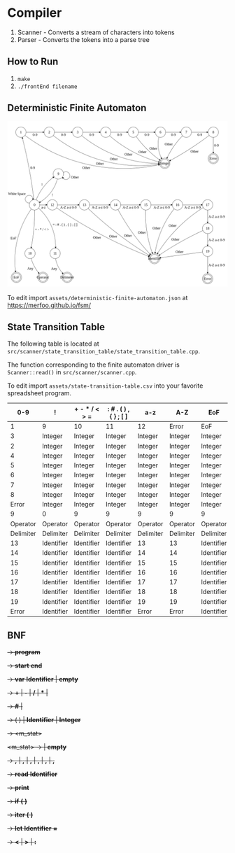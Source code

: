 # Compiler

1. Scanner - Converts a stream of characters into tokens
2. Parser - Converts the tokens into a parse tree

## How to Run
1. `make`
2. `./frontEnd filename`

## Deterministic Finite Automaton
![Deterministic Finite Automaton](assets/deterministic-finite-automaton.png)

To edit import `assets/deterministic-finite-automaton.json` at https://merfoo.github.io/fsm/


## State Transition Table

The following table is located at `src/scanner/state_transition_table/state_transition_table.cpp`.

The function corresponding to the finite automaton driver is `Scanner::read()` in `src/scanner/scanner.cpp`.

To edit import `assets/state-transition-table.csv` into your favorite spreadsheet program.

| 0-9         | !            | + - * / < > = | : # . ( ) , { } ; [ ] | a-z         | A-Z         | EoF          | White Space  | 
|-------------|--------------|---------------|-----------------------|-------------|-------------|--------------|--------------| 
| 1           | 9            | 10            | 11                    | 12          | Error       | EoF          | 0            | 
| 3           | Integer      | Integer       | Integer               | Integer     | Integer     | Integer      | Integer      | 
| 2           | Integer      | Integer       | Integer               | Integer     | Integer     | Integer      | Integer      | 
| 4           | Integer      | Integer       | Integer               | Integer     | Integer     | Integer      | Integer      | 
| 5           | Integer      | Integer       | Integer               | Integer     | Integer     | Integer      | Integer      | 
| 6           | Integer      | Integer       | Integer               | Integer     | Integer     | Integer      | Integer      | 
| 7           | Integer      | Integer       | Integer               | Integer     | Integer     | Integer      | Integer      | 
| 8           | Integer      | Integer       | Integer               | Integer     | Integer     | Integer      | Integer      | 
| Error       | Integer      | Integer       | Integer               | Integer     | Integer     | Integer      | Integer      | 
| 9           | 0            | 9             | 9                     | 9           | 9           | 9            | 9            | 
| Operator    | Operator     | Operator      | Operator              | Operator    | Operator    | Operator     | Operator     | 
| Delimiter   | Delimiter    | Delimiter     | Delimiter             | Delimiter   | Delimiter   | Delimiter    | Delimiter    | 
| 13          | Identifier   | Identifier    | Identifier            | 13          | 13          | Identifier   | Identifier   | 
| 14          | Identifier   | Identifier    | Identifier            | 14          | 14          | Identifier   | Identifier   | 
| 15          | Identifier   | Identifier    | Identifier            | 15          | 15          | Identifier   | Identifier   | 
| 16          | Identifier   | Identifier    | Identifier            | 16          | 16          | Identifier   | Identifier   | 
| 17          | Identifier   | Identifier    | Identifier            | 17          | 17          | Identifier   | Identifier   | 
| 18          | Identifier   | Identifier    | Identifier            | 18          | 18          | Identifier   | Identifier   | 
| 19          | Identifier   | Identifier    | Identifier            | 19          | 19          | Identifier   | Identifier   | 
| Error       | Identifier   | Identifier    | Identifier            | Error       | Error       | Identifier   | Identifier   | 

## BNF

<S> -> **program** <vars> <block>

<block> -> **start** <vars> <stats> **end**

<vars> -> **var** **Identifier** <vars> | **empty**

<expr> -> <H> **+** <expr> | <H> **-** <expr> | <H> **/** <expr> | <H> **\*** <expr> | <H>

<H> -> **#** <R> | <R>

<R> -> ( <expr> ) | **Identifier** | **Integer**

<stats> -> <stat> <m_stat>

<m_stat> -> <stats> | **empty**

<stat> -> <in> **,** | <out> **,** | <block> **,** | <ifstat> **,** | <loop> **,** | <assign> **,**

<in> -> **read** **Identifier**

<out> -> **print** <expr>

<ifstat> -> **if** **(** <expr> <O> <expr> **)** <stat>

<loop> -> **iter** **(** <expr> <O> <expr> **)** <stat>

<assign> -> **let** **Identifier** **=** <expr>

<O> -> **<** | **>** | **:**
